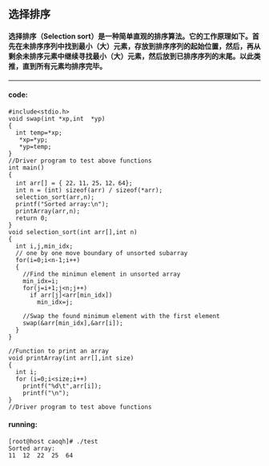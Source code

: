 ##    选择排序


####    选择排序（Selection sort）是一种简单直观的排序算法。它的工作原理如下。首先在未排序序列中找到最小（大）元素，存放到排序序列的起始位置，然后，再从剩余未排序元素中继续寻找最小（大）元素，然后放到已排序序列的末尾。以此类推，直到所有元素均排序完毕。
 
----

####    code:
    
	#include<stdio.h>
	void swap(int *xp,int  *yp)
	{
	  int temp=*xp;
	   *xp=*yp;
	   *yp=temp;
	}
	//Driver program to test above functions
	int main()
	{
	  int arr[] = { 22，11，25，12，64};
	  int n = (int) sizeof(arr) / sizeof(*arr);
	  selection_sort(arr,n);
	  printf("Sorted array:\n");
	  printArray(arr,n);
	  return 0;
	}
	void selection_sort(int arr[],int n)
	{
	  int i,j,min_idx;
	  // one by one move boundary of unsorted subarray
	  for(i=0;i<n-1;i++)
	  {
	    //Find the minimun element in unsorted array
		min_idx=i;
		for(j=i+1;j<n;j++)
		  if arr[j]<arr[min_idx])
		    min_idx=j;
			
		//Swap the found minimum element with the first element
		swap(&arr[min_idx],&arr[i]);
	  }
	}
	
	//Function to print an array
	void printArray(int arr[],int size)
	{
	  int i;
	  for (i=0;i<size;i++)
	    printf("%d\t",arr[i]);
		printf("\n");
	}
	//Driver program to test above functions
	
####    running:
    [root@host caoqh]# ./test
    Sorted array:
    11	12	22	25	64	